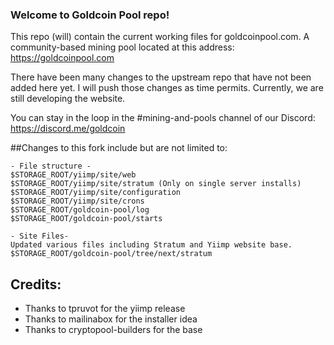 ### Welcome to Goldcoin Pool repo!

This repo (will) contain the current working files for goldcoinpool.com. A community-based mining pool located at this address: https://goldcoinpool.com

There have been many changes to the upstream repo that have not been added here yet. I will push those changes as time permits. Currently, we are still developing the website.

You can stay in the loop in the #mining-and-pools channel of our Discord: https://discord.me/goldcoin

##Changes to this fork include but are not limited to:

```
- File structure -
$STORAGE_ROOT/yiimp/site/web
$STORAGE_ROOT/yiimp/site/stratum (Only on single server installs)
$STORAGE_ROOT/yiimp/site/configuration
$STORAGE_ROOT/yiimp/site/crons
$STORAGE_ROOT/goldcoin-pool/log
$STORAGE_ROOT/goldcoin-pool/starts

- Site Files-
Updated various files including Stratum and Yiimp website base.
$STORAGE_ROOT/goldcoin-pool/tree/next/stratum
```

## Credits:

* Thanks to tpruvot for the yiimp release
* Thanks to mailinabox for the installer idea
* Thanks to cryptopool-builders for the base
